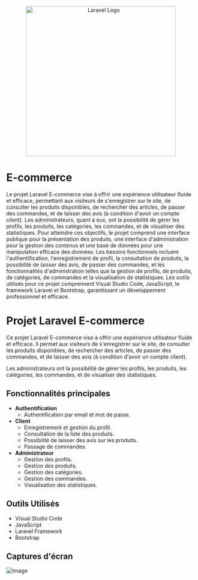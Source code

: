 <p align="center"><a href="https://laravel.com" target="_blank"><img src="https://raw.githubusercontent.com/laravel/art/master/logo-lockup/5%20SVG/2%20CMYK/1%20Full%20Color/laravel-logolockup-cmyk-red.svg" width="400" alt="Laravel Logo"></a></p>

<h1>E-commerce </h1>
Le projet Laravel E-commerce vise à offrir une expérience utilisateur fluide et efficace, permettant aux visiteurs de s'enregistrer sur le site, de consulter les produits disponibles, de rechercher des articles, de passer des commandes, et de laisser des avis (à condition d'avoir un compte client). Les administrateurs, quant à eux, ont la possibilité de gérer les profils, les produits, les catégories, les commandes, et de visualiser des statistiques. Pour atteindre ces objectifs, le projet comprend une interface publique pour la présentation des produits, une interface d'administration pour la gestion des contenus et une base de données pour une manipulation efficace des données. Les besoins fonctionnels incluent l'authentification, l'enregistrement de profil, la consultation de produits, la possibilité de laisser des avis, de passer des commandes, et les fonctionnalités d'administration telles que la gestion de profils, de produits, de catégories, de commandes et la visualisation de statistiques. Les outils utilisés pour ce projet comprennent Visual Studio Code, JavaScript, le framework Laravel et Bootstrap, garantissant un développement professionnel et efficace.

# Projet Laravel E-commerce

Ce projet Laravel E-commerce vise à offrir une expérience utilisateur fluide et efficace. Il permet aux visiteurs de s'enregistrer sur le site, de consulter les produits disponibles, de rechercher des articles, de passer des commandes, et de laisser des avis (à condition d'avoir un compte client).

Les administrateurs ont la possibilité de gérer les profils, les produits, les catégories, les commandes, et de visualiser des statistiques.

## Fonctionnalités principales
- **Authentification**
  - Authentification par email et mot de passe.
- **Client**
  - Enregistrement et gestion du profil.
  - Consultation de la liste des produits.
  - Possibilité de laisser des avis sur les produits.
  - Passage de commandes.
- **Administrateur**
  - Gestion des profils.
  - Gestion des produits.
  - Gestion des catégories.
  - Gestion des commandes.
  - Visualisation des statistiques.

## Outils Utilisés
- Visual Studio Code
- JavaScript
- Laravel Framework
- Bootstrap

## Captures d'écran
![Image](https://res.cloudinary.com/dkrfmqbj1/image/upload/v1697286730/Project%20Laravel/Login%20et%20Resgistre/cxzbv2udvwtgje55fd0d.png)


